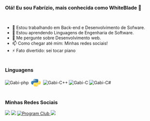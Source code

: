 ### Olá! Eu sou Fabrízio, mais conhecida como WhiteBlade 👋
<br>

- 🔭 Estou trabalhando em Back-end e Desenvolvimento de Sofware.
- 🌱 Estou aprendendo Linguagens de Engenharia de Software.
- 💬 Me pergunte sobre Desenvolvimento web.
- 📫 Como chegar até mim: Minhas redes sociais!
- ⚡ Fato divertido: sei tocar piano
<br><br>

### Linguagens
<div style="display: inline_block">
  <img align="center" alt="Gabi-php" height="30" width="26" src="https://cdn.iconscout.com/icon/free/png-256/php-3521631-2945075.png">
  <img align="center" alt="Gabi-Python" height="30" width="40" src="https://raw.githubusercontent.com/devicons/devicon/master/icons/python/python-original.svg">
  <img align="center" alt="Gabi-C++" height="30" width="30" src="https://cdn-icons-png.flaticon.com/512/6132/6132222.png">        
  <img align="center" alt="Gabi-C" height="30" width="28" src="https://uxwing.com/wp-content/themes/uxwing/download/brands-and-social-media/c-program-icon.png">
  <img align="center" alt="Gabi-C#" height="30" width="26" src="https://static-00.iconduck.com/assets.00/c-sharp-c-icon-456x512-9sej0lrz.png">
</div>
<br>
    
### Minhas Redes Sociais
<div>
  <a href="https://www.instagram.com/fabriziommoura/" target="_blank"><img src="https://img.shields.io/badge/-Instagram-%23E4405F?style=for-the-badge&logo=instagram&logoColor=white" target="_blank"></a>
  <a href="https://www.linkedin.com/in/fabriziomoura/" target="_blank"><img src="https://img.shields.io/badge/-LinkedIn-%230077B5?style=for-the-badge&logo=linkedin&logoColor=white" target="_blank"></a>
  <a href="https://discord.gg/36N7XdwH">
  <img alt="Program Club" height="29" width="110" src="https://img.shields.io/badge/Discord-7289DA?style=for-the-badge&logo=discord&logoColor=white">
     <a href = "mailto:fabriziommoura@gmail.com"><img src="https://img.shields.io/badge/-Gmail-%23333?style=for-the-badge&logo=gmail&logoColor=white" target="_blank"></a>
</a>
<br><br><br>
<img align="left" src="" alt="" />
